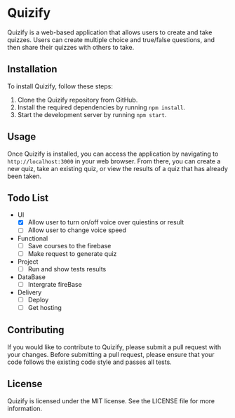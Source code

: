 # Quizify

Quizify is a web-based application that allows users to create and take quizzes. Users can create multiple choice and true/false questions, and then share their quizzes with others to take.

## Installation

To install Quizify, follow these steps:

1. Clone the Quizify repository from GitHub.
2. Install the required dependencies by running `npm install`.
3. Start the development server by running `npm start`.

## Usage

Once Quizify is installed, you can access the application by navigating to `http://localhost:3000` in your web browser. From there, you can create a new quiz, take an existing quiz, or view the results of a quiz that has already been taken.

## Todo List

- UI
  - [x] Allow user to turn on/off voice over quiestins or result
  - [ ] Allow user to change voice speed
- Functional
  - [ ] Save courses to the firebase
  - [ ] Make request to generate quiz
- Project
  - [ ] Run and show tests results
- DataBase
  - [ ] Intergrate fireBase
- Delivery
  - [ ] Deploy
  - [ ] Get hosting

## Contributing

If you would like to contribute to Quizify, please submit a pull request with your changes. Before submitting a pull request, please ensure that your code follows the existing code style and passes all tests.

## License

Quizify is licensed under the MIT license. See the LICENSE file for more information.
